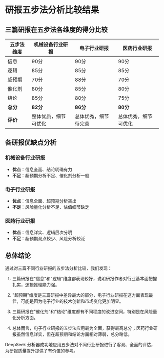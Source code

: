 # 研报五步法分析比较结果

## 三篇研报在五步法各维度的得分比较

| 五步法维度 | 机械设备行业研报 | 电子行业研报 | 医药行业研报 |
| ---------- | ---------------- | ------------ | ------------ |
| 信息       | 90分 | 90分 | 90分 |
| 逻辑       | 85分 | 85分 | 85分 |
| 超预期     | 70分 | 88分 | 70分 |
| 催化剂     | 80分 | 85分 | 80分 |
| 结论       | 85分 | 80分 | 75分 |
| **总分**   | **82分** | **86分** | **80分** |
| **评价**   | 整体优质，细节可优化 | 总体优秀，细节待完善 | 总体优秀，细节可优化 |

## 各研报优缺点分析

### 机械设备行业研报
- **优点**：信息全面、结论明确有力
- **不足**：超预期分析不足、催化剂分析一般

### 电子行业研报
- **优点**：信息全面、超预期分析突出
- **不足**：风险量化分析不足、估值细节缺乏

### 医药行业研报
- **优点**：信息详实、逻辑层次分明
- **不足**：超预期观点较少、风险分析较泛

## 总体结论

通过对三篇不同行业研报的五步法分析比较，我们发现：

1. 三篇研报在"信息"和"逻辑"维度都表现较好，说明研报作者对行业基本面把握扎实，逻辑推理能力强。

2. "超预期"维度是三篇研报中差异最大的部分，电子行业研报在这方面表现最佳，可能是因为电子行业的技术创新和市场变化更加明显。

3. 三篇研报在"催化剂"和"结论"维度都有不同程度的改进空间，特别是在风险量化分析方面。

4. 总体而言，电子行业研报的五步法应用最为全面，获得最高总分；医药行业研报虽然信息详实，但在超预期和结论方面相对薄弱，总分略低。

DeepSeek 分析器成功地应用五步法对不同行业研报进行了客观、全面的评估，为研报质量提升提供了有价值的参考。 